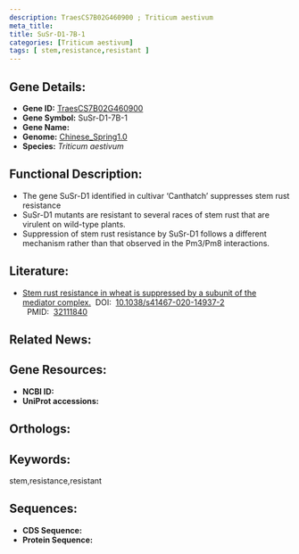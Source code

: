 ```yaml
---
description: TraesCS7B02G460900 ; Triticum aestivum
meta_title:
title: SuSr-D1-7B-1
categories: [Triticum aestivum]
tags: [ stem,resistance,resistant ]
---
```


## Gene Details:
- **Gene ID:**	[TraesCS7B02G460900]()
- **Gene Symbol:** SuSr-D1-7B-1
- **Gene Name:** 
- **Genome:** [Chinese_Spring1.0]()
- **Species:** *Triticum aestivum*

## Functional Description:
   - The gene SuSr-D1 identified in cultivar ‘Canthatch’ suppresses stem rust resistance
   - SuSr-D1 mutants are resistant to several races of stem rust that are virulent on wild-type plants.
   - Suppression of stem rust resistance by SuSr-D1 follows a different mechanism rather than that observed in the Pm3/Pm8 interactions.

## Literature:
   - [Stem rust resistance in wheat is suppressed by a subunit of the mediator complex.]( https://www.nature.com/articles/s41467-020-14937-2)&nbsp;&nbsp;DOI:&nbsp;&nbsp;[10.1038/s41467-020-14937-2 ](https://www.nature.com/articles/s41467-020-14937-2)&nbsp;&nbsp;PMID:&nbsp;&nbsp;[32111840](https://pubmed.ncbi.nlm.nih.gov/32111840/)

## Related News:

## Gene Resources:
- **NCBI ID:** [](https://www.ncbi.nlm.nih.gov/gene/?term=)
- **UniProt accessions:** [](https://www.uniprot.org/uniprotkb//entry)

## Orthologs:

## Keywords:
stem,resistance,resistant

## Sequences:
- **CDS Sequence:**
- **Protein Sequence:**
